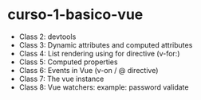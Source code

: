 # curso-1-basico-vue

* Class 2: devtools
* Class 3: Dynamic attributes and computed attributes
* Class 4: List rendering using for directive (v-for:)
* Class 5: Computed properties
* Class 6: Events in Vue (v-on / @ directive)
* Class 7: The vue instance
* Class 8: Vue watchers: example: password validate